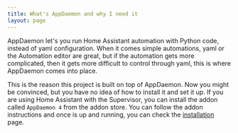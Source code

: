 ```yaml
---
title: What's AppDaemon and why I need it
layout: page
---
```


AppDaemon let's you run Home Assistant automation with Python code, instead of yaml configuration.
When it comes simple automations, yaml or the Automation editor are great, but if the automation gets more complicated, then it gets more difficult to control through yaml, this is where AppDaemon comes into place.

This is the reason this project is built on top of AppDaemon. Now you might be convinced, but you have no idea of how to install it and set it up. If you are using Home Assistant with the Supervisor, you can install the addon called `AppDaemon 4` from the addon store. You can follow the addon instructions and once is up and running, you can check the [installation](../start/installation) page.
